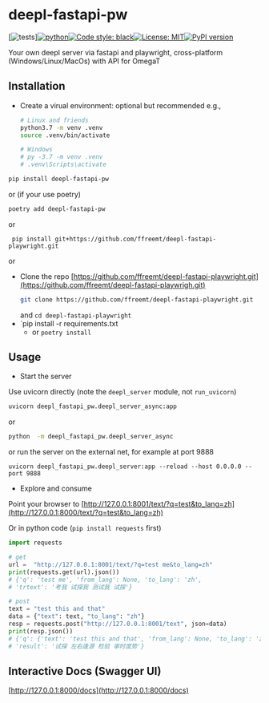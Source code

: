 # deepl-fastapi-pw
<!--- repo-name  pypi-name  mod_name func_name --->
[![tests](https://github.com/ffreemt/deepl-fastapi-playwright/actions/workflows/routine-tests.yml/badge.svg)][![python](https://img.shields.io/static/v1?label=python+&message=3.7%2B&color=blue)](https://img.shields.io/static/v1?label=python+&message=3.7%2B&color=blue)[![Code style: black](https://img.shields.io/badge/code%20style-black-000000.svg)](https://github.com/psf/black)[![License: MIT](https://img.shields.io/badge/License-MIT-yellow.svg)](https://opensource.org/licenses/MIT)[![PyPI version](https://badge.fury.io/py/deepl-fastapi.svg)](https://badge.fury.io/py/deepl-fastapi-pw)

Your own deepl server via fastapi and playwright, cross-platform (Windows/Linux/MacOs) with API for OmegaT

## Installation
*   Create a virual environment: optional but recommended
    e.g.,
    ```bash
    # Linux and friends
    python3.7 -m venv .venv
    source .venv/bin/activate

    # Windows
    # py -3.7 -m venv .venv
    # .venv\Scripts\activate
    ```

```bash
pip install deepl-fastapi-pw
```
or (if your use poetry)
```bash
poetry add deepl-fastapi-pw
```
or
```
 pip install git+https://github.com/ffreemt/deepl-fastapi-playwright.git
```
or
*   Clone the repo [https://github.com/ffreemt/deepl-fastapi-playwright.git](https://github.com/ffreemt/deepl-fastapi-playwrigh.git)
    ```bash
    git clone https://github.com/ffreemt/deepl-fastapi-playwright.git
    ```
    and `cd deepl-fastapi-playwright`
*   `pip install -r requirements.txt
    * or ``poetry install``

## Usage

*   Start the server

Use uvicorn directly (note the `deepl_server` module, not `run_uvicorn`)
```bash
uvicorn deepl_fastapi_pw.deepl_server_async:app
```

or
```bash
python  -m deepl_fastapi_pw.deepl_server_async
```

or run the server on the external net, for example at port 9888
```
uvicorn deepl_fastapi_pw.deepl_server:app --reload --host 0.0.0.0 --port 9888
```

*   Explore and consume

Point your browser to [http://127.0.0.1:8001/text/?q=test&to_lang=zh](http://127.0.0.1:8000/text/?q=test&to_lang=zh)

Or in python code (`pip install requests` first)
```python
import requests

# get
url =  "http://127.0.0.1:8001/text/?q=test me&to_lang=zh"
print(requests.get(url).json())
# {'q': 'test me', 'from_lang': None, 'to_lang': 'zh',
# 'trtext': '考我 试探我 测试我 试探'}

# post
text = "test this and that"
data = {"text": text, "to_lang": "zh"}
resp = requests.post("http://127.0.0.1:8001/text", json=data)
print(resp.json())
# {'q': {'text': 'test this and that', 'from_lang': None, 'to_lang': 'zh', 'description': None},
# 'result': '试探 左右逢源 检验 审时度势'}

```

## Interactive Docs (Swagger UI)

 [http://127.0.0.1:8000/docs](http://127.0.0.1:8000/docs)
